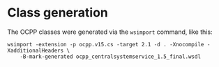 # Class generation

The OCPP classes were generated via the `wsimport` command, like this:

	wsimport -extension -p ocpp.v15.cs -target 2.1 -d . -Xnocompile -XadditionalHeaders \
		-B-mark-generated ocpp_centralsystemservice_1.5_final.wsdl
